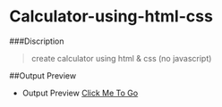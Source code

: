 # Calculator-using-html-css
###Discription
  > create calculator using html &amp; css (no javascript)

##Output Preview
  - Output Preview [Click Me To Go](https://hell3oy.github.io/Calculator-using-html-css/Calculator/index.html)
